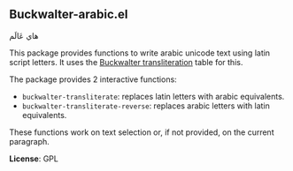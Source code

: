 Buckwalter-arabic.el
----------------------

 هاي عَالَم

This package provides functions to write arabic unicode text using
latin script letters. It uses the [Buckwalter
transliteration](www.qamus.org/transliteration.htm) table for this.


The package provides 2 interactive functions:

* `buckwalter-transliterate`: replaces latin letters with arabic
  equivalents.
* `buckwalter-transliterate-reverse`: replaces arabic letters with
  latin equivalents.

These functions work on text selection or, if not provided, on the
current paragraph.

**License**: GPL

